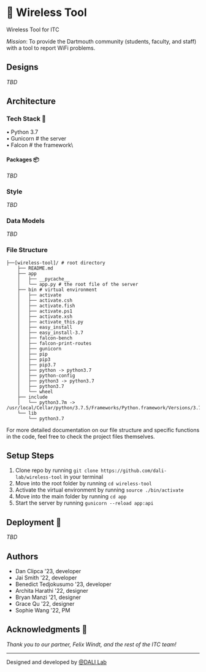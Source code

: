 # 📡 Wireless Tool

Wireless Tool for ITC

*Mission*: To provide the Dartmouth community (students, faculty, and staff) with a tool to report WiFi problems.

## Designs
*TBD*

## Architecture
### Tech Stack 🥞
• Python 3.7\
• Gunicorn # the server\
• Falcon  # the framework\

#### Packages 📦
*TBD*

### Style
*TBD*

### Data Models
*TBD*

### File Structure

```
├──[wireless-tool]/ # root directory
    ├── README.md
    ├── app
    │   ├── __pycache__
    │   └── app.py # the root file of the server
    ├── bin # virtual environment
    │   ├── activate
    │   ├── activate.csh
    │   ├── activate.fish
    │   ├── activate.ps1
    │   ├── activate.xsh
    │   ├── activate_this.py
    │   ├── easy_install
    │   ├── easy_install-3.7
    │   ├── falcon-bench
    │   ├── falcon-print-routes
    │   ├── gunicorn
    │   ├── pip
    │   ├── pip3
    │   ├── pip3.7
    │   ├── python -> python3.7
    │   ├── python-config
    │   ├── python3 -> python3.7
    │   ├── python3.7
    │   └── wheel
    ├── include
    │   └── python3.7m -> /usr/local/Cellar/python/3.7.5/Frameworks/Python.framework/Versions/3.7/include/python3.7m
    └── lib
        └── python3.7
```

For more detailed documentation on our file structure and specific functions in the code, feel free to check the project files themselves.

## Setup Steps 
1. Clone repo by running `git clone https://github.com/dali-lab/wireless-tool` in your terminal
2. Move into the root folder by running `cd wireless-tool`
3. Activate the virtual environment by running `source ./bin/activate`
4. Move into the main folder by running `cd app`
5. Start the server by running `gunicorn --reload app:api`

## Deployment 🚀
*TBD*

## Authors
* Dan Clipca '23, developer
* Jai Smith '22, developer
* Benedict Tedjokusumo '23, developer
* Archita Harathi '22, designer
* Bryan Manzi '21, designer
* Grace Qu '22, designer
* Sophie Wang '22, PM

## Acknowledgments 🤝
*Thank you to our partner, Felix Windt, and the rest of the ITC team!*

---
Designed and developed by [@DALI Lab](https://github.com/dali-lab)

